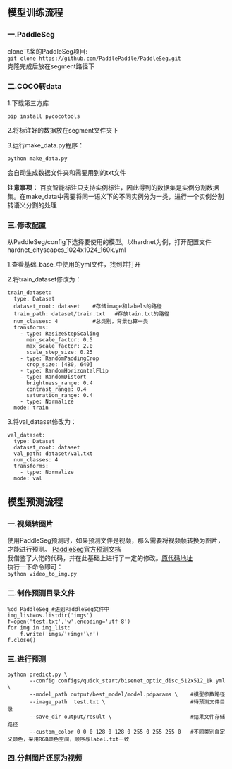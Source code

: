 ## 模型训练流程
### 一.PaddleSeg
clone飞桨的PaddleSeg项目:
<br>
`git clone https://github.com/PaddlePaddle/PaddleSeg.git`
<br>
克隆完成后放在segment路径下
### 二.COCO转data
1.下载第三方库

`pip install pycocotools`

2.将标注好的数据放在segment文件夹下

3.运行make_data.py程序：

`python make_data.py`

会自动生成数据文件夹和需要用到的txt文件

**注意事项：**
百度智能标注只支持实例标注，因此得到的数据集是实例分割数据集。在make_data中需要将同一语义下的不同实例分为一类，进行一个实例分割转语义分割的处理

### 三.修改配置
从PaddleSeg/config下选择要使用的模型。以hardnet为例，打开配置文件hardnet_cityscapes_1024x1024_160k.yml

1.查看基础_base_中使用的yml文件，找到并打开

2.将train_dataset修改为：
```
train_dataset:
  type: Dataset   
  dataset_root: dataset    #存储image和labels的路径
  train_path: dataset/train.txt   #存放tain.txt的路径
  num_classes: 4           #总类别，背景也算一类
  transforms:
    - type: ResizeStepScaling
      min_scale_factor: 0.5
      max_scale_factor: 2.0
      scale_step_size: 0.25
    - type: RandomPaddingCrop
      crop_size: [480, 640]
    - type: RandomHorizontalFlip
    - type: RandomDistort
      brightness_range: 0.4
      contrast_range: 0.4
      saturation_range: 0.4
    - type: Normalize
  mode: train
  ```
  3.将val_dataset修改为：
  ```
  val_dataset:
    type: Dataset
    dataset_root: dataset
    val_path: dataset/val.txt
    num_classes: 4
    transforms:
      - type: Normalize
    mode: val
  ```
## 模型预测流程
### 一.视频转图片
使用PaddleSeg预测时，如果预测文件是视频，那么需要将视频帧转换为图片，才能进行预测。
[PaddleSeg官方预测文档](https://github.com/PaddlePaddle/PaddleSeg/blob/release/2.4/docs/predict/predict_cn.md)
<br>
我借鉴了大佬的代码，并在此基础上进行了一定的修改。[原代码地址](https://github.com/Irvingao/paddle-inference-deploy-Lib/blob/main/data_tools/videoSpiltSeg.py)
<br>
执行一下命令即可：
<br>
`python video_to_img.py`
### 二.制作预测目录文件
```
%cd PaddleSeg #进到PaddleSeg文件中
img_list=os.listdir('imgs')
f=open('test.txt','w',encoding='utf-8')
for img in img_list:
    f.write('imgs/'+img+'\n')
f.close()
```
### 三.进行预测
```
python predict.py \
       --config configs/quick_start/bisenet_optic_disc_512x512_1k.yml \
       --model_path output/best_model/model.pdparams \    #模型参数路径
       --image_path  test.txt \                           #待预测文件目录
       --save_dir output/result \                         #结果文件存储路径
       --custom_color 0 0 0 128 0 128 0 255 0 255 255 0   #不同类别自定义颜色，采用RGB颜色空间，顺序与label.txt一致
```
### 四.分割图片还原为视频

